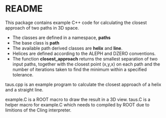 # README

This package contains example C++ code for calculating the closest approach of
two paths in 3D space.

- The classes are defined in a namespace, **paths**
- The base class is **path**
- The available path derived classes are **helix** and **line**.
- Helices are defined according to the ALEPH and DZERO conventions.
- The function **closest_approach** returns the smallest separation of
  two input paths, together with the closest point (x,y,x) on each path
  and the number of iterations taken to find the minimum within a specified
  tolerance.

taus.cpp is an example program to calculate the closest approach of a helix and
a straight line.

example.C is a ROOT macro to draw the result in a 3D view.
taus.C is a helper macro for example.C which needs to compiled by ROOT due to
limitions of the Cling interpreter.
